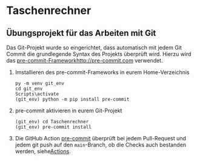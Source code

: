 # Taschenrechner

## Übungsprojekt für das Arbeiten mit Git

Das Git-Projekt wurde so eingerichtet, dass automatisch mit jedem Git Commit
die grundlegende Syntax des Projekts überprüft wird. Hierzu wird das
[pre-commit-Framework]()http://pre-commit.com verwendet.

1. Imstallieren des pre-commit-Frameworks in eurem Home-Verzeichnis

   ```
   py -m venv git_env
   cd git_env
   Scripts\activate
   (git_env) python -m pip install pre-commit
   ```

2. pre-commit aktivieren in eurem Git-Projekt
   ```
   (git_env) cd Taschenrechner
   (git_env) pre-commit install
   ```

3. Die GitHub Action [pre-commit](https://github.com/mcseelmann/Taschenrechner/blob/main/.github/workflows/pre-commit.yml) überprüft bei jedem Pull-Request und jedem git push auf den `main`-Branch, ob die Checks auch bestanden werden, siehe[Actions](https://github.com/mcseelmann/Taschenrechner/actions).

